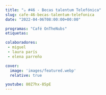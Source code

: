 ```yaml
---
title: "☕️ #46 - Becas talentum Telefónica"
slug: cafe-46-becas-talentum-telefonica
date: "2022-04-06T08:00:00+00:00"

programas: "Café OnTheNubs"
etiquetas:

colaboradores:
 - miguel
 - laura parís
 - elena parreño

cover:
  image: 'images/featured.webp'
  relative: true

youtube: 80Z7hx-85pE
---
```


